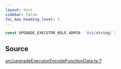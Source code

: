 ```yaml
---
layout: docs
sidebar: false
toc_max_heading_level: 5
---
```


```ts
const UPGRADE_EXECUTOR_ROLE_ADMIN: `0x${string}`;
```

## Source

[src/upgradeExecutorEncodeFunctionData.ts:7](https://github.com/OffchainLabs/arbitrum-orbit-sdk/blob/27c24d61cdc7e62a81af29bd04f39d5a3549ecb3/src/upgradeExecutorEncodeFunctionData.ts#L7)
